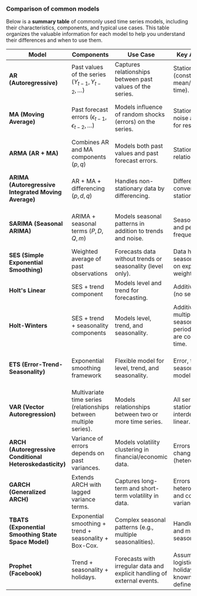 

### Comparison of common models

Below is a **summary table** of commonly used time series models, including their characteristics, components, and typical use cases. This table organizes the valuable information for each model to help you understand their differences and when to use them.

| **Model**           | **Components**                          | **Use Case**                                                                                     | **Key Assumptions**                                                                                                     | **Strengths**                                                      | **Limitations**                                                  |
|----------------------|------------------------------------------|--------------------------------------------------------------------------------------------------|-------------------------------------------------------------------------------------------------------------------------|--------------------------------------------------------------------|-------------------------------------------------------------------|
| **AR (Autoregressive)** | Past values of the series ($Y_{t-1}, Y_{t-2}, \dots$) | Captures relationships between past values of the series.                                        | Stationarity (constant mean/variance over time).                                                                        | Simple to interpret, works well for stationary data.             | Struggles with non-stationary data or irregular patterns.         |
| **MA (Moving Average)** | Past forecast errors ($\epsilon_{t-1}, \epsilon_{t-2}, \dots$) | Models influence of random shocks (errors) on the series.                                       | Stationarity, white noise assumptions for residuals.                                                                     | Captures short-term dependencies caused by noise.                | Requires identifying significant error lags.                     |
| **ARMA (AR + MA)**     | Combines AR and MA components ($p, q$) | Models both past values and past forecast errors.                                                | Stationarity, linear relationships in data.                                                                             | Balances past values and shocks.                                  | Struggles with trends or seasonality.                            |
| **ARIMA (Autoregressive Integrated Moving Average)** | AR + MA + differencing ($p, d, q$)                     | Handles non-stationary data by differencing.                                                    | Differencing converts the data to stationary.                                                                            | Works for a wide range of stationary and non-stationary series.  | Choosing $p, d, q$ can be challenging.                       |
| **SARIMA (Seasonal ARIMA)** | ARIMA + seasonal terms ($P, D, Q, m$)             | Models seasonal patterns in addition to trends and noise.                                       | Seasonality is stable and periodic (fixed frequency).                                                                    | Ideal for seasonal data with trends.                              | Computationally intensive, requires specifying seasonal terms.   |
| **SES (Simple Exponential Smoothing)** | Weighted average of past observations                   | Forecasts data without trends or seasonality (level only).                                       | Data has no trend or seasonality; relies on exponential weighting.                                                      | Easy to use, good for flat, stationary series.                    | Poor for data with trends or seasonality.                        |
| **Holt's Linear**     | SES + trend component                     | Models level and trend for forecasting.                                                         | Additive linear trend (no seasonality).                                                                                  | Good for data with trends but no seasonality.                     | Fails if seasonality is present.                                 |
| **Holt-Winters**      | SES + trend + seasonality components     | Models level, trend, and seasonality.                                                           | Additive or multiplicative seasonality; periodic patterns are consistent over time.                                      | Captures complex patterns in data.                                | Requires stable seasonal structure.                              |
| **ETS (Error-Trend-Seasonality)** | Exponential smoothing framework                       | Flexible model for level, trend, and seasonality.                                               | Error, trend, and seasonality are modeled explicitly.                                                                     | Automatically selects the best smoothing model.                   | Less interpretable than ARIMA-type models.                       |
| **VAR (Vector Autoregression)** | Multivariate time series (relationships between multiple series). | Models relationships between two or more time series.                                            | All series must be stationary; interdependence is linear.                                                                | Handles interdependent series; works well for causal analysis.    | Complex; all series must be stationary and interrelated.         |
| **ARCH (Autoregressive Conditional Heteroskedasticity)** | Variance of errors depends on past variances.            | Models volatility clustering in financial/economic data.                                         | Errors exhibit changing variance (heteroskedasticity).                                                                   | Great for analyzing volatility in returns or prices.              | Assumes specific forms of variance dynamics.                     |
| **GARCH (Generalized ARCH)** | Extends ARCH with lagged variance terms.            | Captures long-term and short-term volatility in data.                                           | Errors have heteroskedasticity and correlations in variance.                                                              | Flexible, captures complex volatility patterns.                   | Requires careful parameter tuning.                               |
| **TBATS (Exponential Smoothing State Space Model)** | Exponential smoothing + trend + seasonality + Box-Cox.  | Complex seasonal patterns (e.g., multiple seasonalities).                                         | Handles irregular and multiple seasonalities.                                                                            | Flexible for advanced forecasting scenarios.                      | Computationally intensive.                                       |
| **Prophet (Facebook)** | Trend + seasonality + holidays.        | Forecasts with irregular data and explicit handling of external events.                         | Assumes linear or logistic growth; holidays/events are known and well-defined.                                           | User-friendly, handles missing data and holidays.                 | Less precise for short-term, high-frequency data.                |
